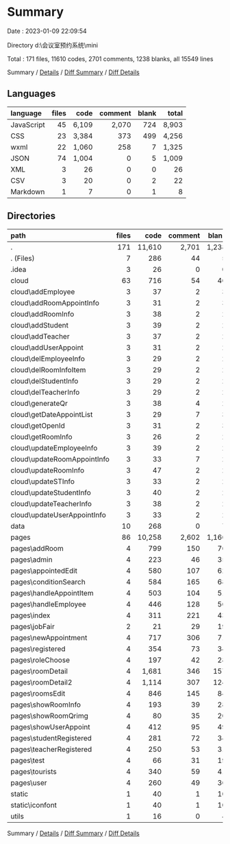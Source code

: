 # Summary

Date : 2023-01-09 22:09:54

Directory d:\\会议室预约系统\\mini

Total : 171 files,  11610 codes, 2701 comments, 1238 blanks, all 15549 lines

Summary / [Details](details.md) / [Diff Summary](diff.md) / [Diff Details](diff-details.md)

## Languages
| language | files | code | comment | blank | total |
| :--- | ---: | ---: | ---: | ---: | ---: |
| JavaScript | 45 | 6,109 | 2,070 | 724 | 8,903 |
| CSS | 23 | 3,384 | 373 | 499 | 4,256 |
| wxml | 22 | 1,060 | 258 | 7 | 1,325 |
| JSON | 74 | 1,004 | 0 | 5 | 1,009 |
| XML | 3 | 26 | 0 | 0 | 26 |
| CSV | 3 | 20 | 0 | 2 | 22 |
| Markdown | 1 | 7 | 0 | 1 | 8 |

## Directories
| path | files | code | comment | blank | total |
| :--- | ---: | ---: | ---: | ---: | ---: |
| . | 171 | 11,610 | 2,701 | 1,238 | 15,549 |
| . (Files) | 7 | 286 | 44 | 5 | 335 |
| .idea | 3 | 26 | 0 | 0 | 26 |
| cloud | 63 | 716 | 54 | 46 | 816 |
| cloud\\addEmployee | 3 | 37 | 2 | 3 | 42 |
| cloud\\addRoomAppointInfo | 3 | 31 | 2 | 3 | 36 |
| cloud\\addRoomInfo | 3 | 38 | 2 | 2 | 42 |
| cloud\\addStudent | 3 | 39 | 2 | 2 | 43 |
| cloud\\addTeacher | 3 | 37 | 2 | 2 | 41 |
| cloud\\addUserAppoint | 3 | 31 | 2 | 2 | 35 |
| cloud\\delEmployeeInfo | 3 | 29 | 2 | 2 | 33 |
| cloud\\delRoomInfoItem | 3 | 29 | 2 | 2 | 33 |
| cloud\\delStudentInfo | 3 | 29 | 2 | 2 | 33 |
| cloud\\delTeacherInfo | 3 | 29 | 2 | 2 | 33 |
| cloud\\generateQr | 3 | 38 | 4 | 2 | 44 |
| cloud\\getDateAppointList | 3 | 29 | 7 | 3 | 39 |
| cloud\\getOpenId | 3 | 31 | 2 | 3 | 36 |
| cloud\\getRoomInfo | 3 | 26 | 2 | 2 | 30 |
| cloud\\updateEmployeeInfo | 3 | 39 | 2 | 2 | 43 |
| cloud\\updateRoomAppointInfo | 3 | 33 | 7 | 2 | 42 |
| cloud\\updateRoomInfo | 3 | 47 | 2 | 2 | 51 |
| cloud\\updateSTInfo | 3 | 33 | 2 | 2 | 37 |
| cloud\\updateStudentInfo | 3 | 40 | 2 | 2 | 44 |
| cloud\\updateTeacherInfo | 3 | 38 | 2 | 2 | 42 |
| cloud\\updateUserAppointInfo | 3 | 33 | 2 | 2 | 37 |
| data | 10 | 268 | 0 | 7 | 275 |
| pages | 86 | 10,258 | 2,602 | 1,166 | 14,026 |
| pages\\addRoom | 4 | 799 | 150 | 76 | 1,025 |
| pages\\admin | 4 | 223 | 46 | 35 | 304 |
| pages\\appointedEdit | 4 | 580 | 107 | 62 | 749 |
| pages\\conditionSearch | 4 | 584 | 165 | 68 | 817 |
| pages\\handleAppointItem | 4 | 503 | 104 | 51 | 658 |
| pages\\handleEmployee | 4 | 446 | 128 | 56 | 630 |
| pages\\index | 4 | 311 | 221 | 43 | 575 |
| pages\\jobFair | 2 | 21 | 29 | 19 | 69 |
| pages\\newAppointment | 4 | 717 | 306 | 71 | 1,094 |
| pages\\registered | 4 | 354 | 73 | 34 | 461 |
| pages\\roleChoose | 4 | 197 | 42 | 28 | 267 |
| pages\\roomDetail | 4 | 1,681 | 346 | 157 | 2,184 |
| pages\\roomDetail2 | 4 | 1,114 | 307 | 124 | 1,545 |
| pages\\roomsEdit | 4 | 846 | 145 | 84 | 1,075 |
| pages\\showRoomInfo | 4 | 193 | 39 | 28 | 260 |
| pages\\showRoomQrimg | 4 | 80 | 35 | 20 | 135 |
| pages\\showUserAppoint | 4 | 412 | 95 | 49 | 556 |
| pages\\studentRegistered | 4 | 281 | 72 | 34 | 387 |
| pages\\teacherRegistered | 4 | 250 | 53 | 31 | 334 |
| pages\\test | 4 | 66 | 31 | 19 | 116 |
| pages\\tourists | 4 | 340 | 59 | 41 | 440 |
| pages\\user | 4 | 260 | 49 | 36 | 345 |
| static | 1 | 40 | 1 | 10 | 51 |
| static\\iconfont | 1 | 40 | 1 | 10 | 51 |
| utils | 1 | 16 | 0 | 4 | 20 |

Summary / [Details](details.md) / [Diff Summary](diff.md) / [Diff Details](diff-details.md)